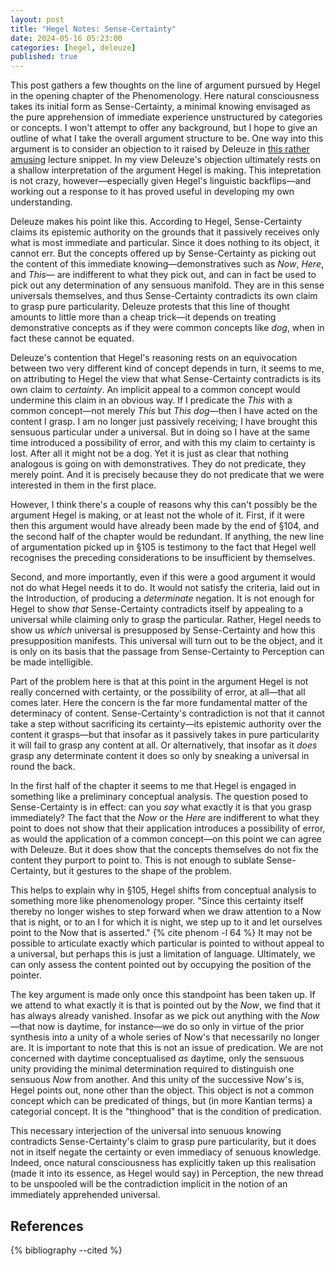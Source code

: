 ```yaml
---
layout: post
title: "Hegel Notes: Sense-Certainty"
date: 2024-05-16 05:23:00
categories: [hegel, deleuze]
published: true
---
```


This post gathers a few thoughts on the line of argument pursued by Hegel in the opening chapter of the Phenomenology. Here natural consciousness takes its initial form as Sense-Certainty, a minimal knowing envisaged as the pure apprehension of immediate experience unstructured by categories or concepts. I won't attempt to offer any background, but I hope to give an outline of what I take the overall argument structure to be. One way into this argument is to consider an objection to it raised by Deleuze in [this rather amusing](https://www.youtube.com/watch?v=wg-z0ENDRBE&ab_channel=Intellectualpedia) lecture snippet. In my view Deleuze's objection ultimately rests on a shallow interpretation of the argument Hegel is making. This intepretation is not crazy, however—especially given Hegel's linguistic backflips—and working out a response to it has proved useful in developing my own understanding. 

Deleuze makes his point like this. According to Hegel, Sense-Certainty claims its epistemic authority on the grounds that it passively receives only what is most immediate and particular. Since it does nothing to its object, it cannot err. But the concepts offered up by Sense-Certainty as picking out the content of this immediate knowing—demonstratives such as _Now_, _Here_, and _This_— are indifferent to what they pick out, and can in fact be used to pick out any determination of any sensuous manifold. They are in this sense universals themselves, and thus Sense-Certainty contradicts its own claim to grasp pure particularity. Deleuze protests that this line of thought amounts to little more than a cheap trick—it depends on treating demonstrative concepts as if they were common concepts like _dog_, when in fact these cannot be equated. 

Deleuze's contention that Hegel's reasoning rests on an equivocation between two very different kind of concept depends in turn, it seems to me, on attributing to Hegel the view that what Sense-Certainty contradicts is its own claim to _certainty_. An implicit appeal to a common concept would undermine this claim in an obvious way. If I predicate the _This_ with a common concept—not merely _This_ but _This dog_—then I have acted on the content I grasp. I am no longer just passively receiving; I have brought this sensuous particular under a universal. But in doing so I have at the same time introduced a possibility of error, and with this my claim to certainty is lost. After all it might not be a dog. Yet it is just as clear that nothing analogous is going on with demonstratives. They do not predicate, they merely point. And it is precisely because they do not predicate that we were interested in them in the first place. 

However, I think there's a couple of reasons why this can't possibly be the argument Hegel is making, or at least not the whole of it. First, if it were then this argument would have already been made by the end of &#167;104, and the second half of the chapter would be redundant. If anything, the new line of argumentation picked up in &#167;105 is testimony to the fact that Hegel well recognises the preceding considerations to be insufficient by themselves. 

Second, and more importantly, even if this were a good argument it would not do what Hegel needs it to do. It would not satisfy the criteria, laid out in the Introduction, of producing a _determinate_ negation. It is not enough for Hegel to show _that_ Sense-Certainty contradicts itself by appealing to a universal while claiming only to grasp the particular. Rather, Hegel needs to show us _which_ universal is presupposed by Sense-Certainty and how this presupposition manifests. This universal will turn out to be the object, and it is only on its basis that the passage from Sense-Certainty to Perception can be made intelligible.  

Part of the problem here is that at this point in the argument Hegel is not really concerned with certainty, or the possibility of error, at all—that all comes later. Here the concern is the far more fundamental matter of the determinacy of content. Sense-Certainty's contradiction is not that it cannot take a step without sacrificing its certainty—its epistemic authority over the content it grasps—but that insofar as it passively takes in pure particularity it will fail to grasp any content at all. Or alternatively, that insofar as it _does_ grasp any determinate content it does so only by sneaking a universal in round the back. 

In the first half of the chapter it seems to me that Hegel is engaged in something like a preliminary conceptual analysis. The question posed to Sense-Certainty is in effect: can you _say_ what exactly it is that you grasp immediately? The fact that the _Now_ or the _Here_ are indifferent to what they point to does not show that their application introduces a possibility of error, as would the application of a common concept—on this point we can agree with Deleuze. But it does show that the concepts themselves do not fix the content they purport to point to. This is not enough to sublate Sense-Certainty, but it gestures to the shape of the problem.

This helps to explain why in &#167;105, Hegel shifts from conceptual analysis to something more like phenomenology proper. "Since this certainty itself thereby no longer wishes to step forward when we draw attention to a Now that is night, or to an I for which it is night, we step up to it and let ourselves point to the Now that is asserted." {% cite phenom -l 64 %} It may not be possible to articulate exactly which particular is pointed to without appeal to a universal, but perhaps this is just a limitation of language. Ultimately, we can only assess the content pointed out by occupying the position of the pointer. 

The key argument is made only once this standpoint has been taken up. If we attend to what exactly it is that is pointed out by the _Now_, we find that it has always already vanished. Insofar as we pick out anything with the _Now_—that now is daytime, for instance—we do so only in virtue of the prior synthesis into a unity of a whole series of Now's that necessarily no longer are. It is important to note that this is not an issue of predication. We are not concerned with daytime conceptualised _as_ daytime, only the sensuous unity providing the minimal determination required to distinguish one sensuous _Now_ from another. And this unity of the successive Now's is, Hegel points out, none other than the object. This object is not a common concept which can be predicated of things, but (in more Kantian terms) a categorial concept. It is the "thinghood" that is the condition of predication.

This necessary interjection of the universal into senuous knowing contradicts Sense-Certainty's claim to grasp pure particularity, but it does not in itself negate the certainty or even immediacy of senuous knowledge. Indeed, once natural consciousness has explicitly taken up this realisation (made it into its essence, as Hegel would say) in Perception, the new thread to be unspooled will be the contradiction implicit in the notion of an immediately apprehended universal. 

## References
{% bibliography --cited %}


